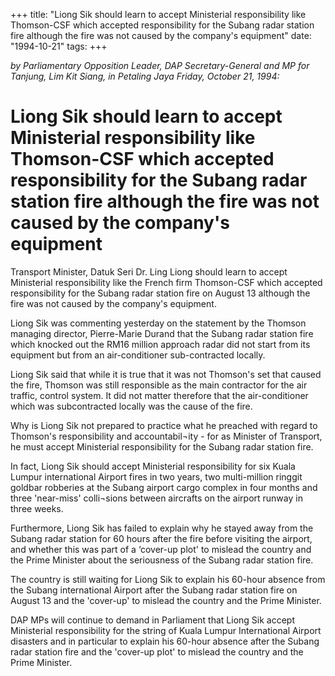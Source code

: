 +++ 
title: "Liong Sik should learn to accept Ministerial responsibility like Thomson-CSF which accepted responsibility for the Subang radar station fire although the fire was not caused by the company's equipment"
date: "1994-10-21"
tags:
+++

_by Parliamentary Opposition Leader, DAP Secretary-General and MP for Tanjung, Lim Kit Siang, in Petaling Jaya Friday, October 21, 1994:_

# Liong Sik should learn to accept Ministerial responsibility like Thomson-CSF which accepted responsibility for the Subang radar station fire although the fire was not caused by the company's equipment

Transport Minister, Datuk Seri Dr. Ling Liong should learn to accept Ministerial responsibility like the French firm Thomson-CSF which accepted responsibility for the Subang radar station fire on August 13 although the fire was not caused by the company's equipment.</u>

Liong Sik was commenting yesterday on the statement by the Thomson managing director, Pierre-Marie Durand that the Subang radar station fire which knocked out the RM16 million approach radar did not start from its equipment but from an air-conditioner sub-contracted locally.

Liong Sik said that while it is true that it was not Thomson's set that caused the fire, Thomson was still responsible as the main contractor for the air traffic, control system. It did not matter therefore that the air-conditioner which was subcontracted locally was the cause of the fire.

Why is Liong Sik not prepared to practice what he preached with regard to Thomson's responsibility and accountabil¬ity - for as Minister of Transport, he must accept Ministerial responsibility for the Subang radar station fire.

In fact, Liong Sik should accept Ministerial responsibility for six Kuala Lumpur international Airport fires in two years, two multi-million ringgit goldbar robberies at the Subang airport cargo complex in four months and three 'near-miss' colli¬sions between aircrafts on the airport runway in three weeks.

Furthermore, Liong Sik has failed to explain why he stayed away from the Subang radar station for 60 hours after the fire before visiting the airport, and whether this was part of a ‘cover-up plot' to mislead the country and the Prime Minister about the seriousness of the Subang radar station fire.

The country is still waiting for Liong Sik to explain his 60-hour absence from the Subang international Airport after the Subang radar station fire on August 13 and the 'cover-up' to mislead the country and the Prime Minister.

DAP MPs will continue to demand in Parliament that Liong Sik accept Ministerial responsibility for the string of Kuala Lumpur International Airport disasters and in particular to explain his 60-hour absence after the Subang radar station fire and the 'cover-up plot' to mislead the country and the Prime Minister.
 

